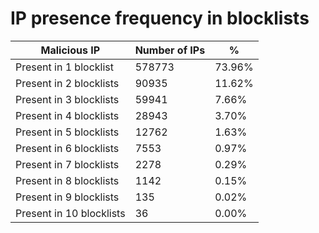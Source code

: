 # IP presence frequency in blocklists
| Malicious IP | Number of IPs | % |
|----|----|----|
| Present in 1 blocklist | 578773 | 73.96% |
| Present in 2 blocklists | 90935 | 11.62% |
| Present in 3 blocklists | 59941 | 7.66% |
| Present in 4 blocklists | 28943 | 3.70% |
| Present in 5 blocklists | 12762 | 1.63% |
| Present in 6 blocklists | 7553 | 0.97% |
| Present in 7 blocklists | 2278 | 0.29% |
| Present in 8 blocklists | 1142 | 0.15% |
| Present in 9 blocklists | 135 | 0.02% |
| Present in 10 blocklists | 36 | 0.00% |
